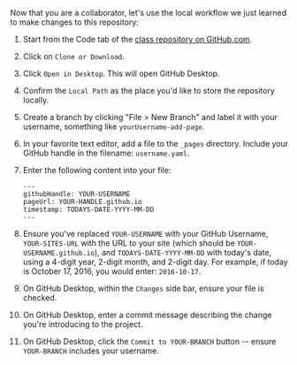 
Now that you are a collaborator, let's use the local workflow we just learned to make changes to this repository:

1. Start from the Code tab of the [class repository on GitHub.com](https://github.com/githubschool/on-demand-github-pages/).
1. Click on `Clone or Download`.
1. Click `Open in Desktop`. This will open GitHub Desktop.
1. Confirm the `Local Path` as the place you'd like to store the repository locally.
1. Create a branch by clicking "File > New Branch" and label it with your username, something like `yourUsername-add-page`.
1. In your favorite text editor, add a file to the `_pages` directory. Include your GitHub handle in the filename: `username.yaml`.
1. Enter the following content into your file:

       ---
       githubHandle: YOUR-USERNAME
       pageUrl: YOUR-HANDLE.github.io
       timestamp: TODAYS-DATE-YYYY-MM-DD
       ---

1. Ensure you've replaced `YOUR-USERNAME` with your GitHub Username, `YOUR-SITES-URL` with the URL to your site (which should be `YOUR-USERNAME.github.io`), and `TODAYS-DATE-YYYY-MM-DD` with today's date, using a 4-digit year, 2-digit month, and 2-digit day. For example, if today is October 17, 2016, you would enter: `2016-10-17`.
1. On GitHub Desktop, within the `Changes` side bar, ensure your file is checked.
1. On GitHub Desktop, enter a commit message describing the change you're introducing to the project.
1. On GitHub Desktop, click the `Commit to YOUR-BRANCH` button -- ensure `YOUR-BRANCH` includes your username.
